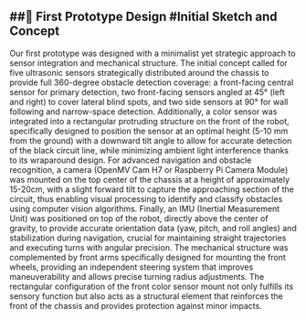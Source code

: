 ##🚀 First Prototype Design
#Initial Sketch and Concept
--------------------------------
Our first prototype was designed with a minimalist yet strategic approach to sensor integration and mechanical structure. 
The initial concept called for five ultrasonic sensors strategically distributed around the chassis to provide full 
360-degree obstacle detection coverage: a front-facing central sensor for primary detection, two front-facing sensors 
angled at 45° (left and right) to cover lateral blind spots, and two side sensors at 90° for wall following and narrow-space 
detection. Additionally, a color sensor was integrated into a rectangular protruding structure on the front of the robot, 
specifically designed to position the sensor at an optimal height (5-10 mm from the ground) with a downward tilt angle to 
allow for accurate detection of the black circuit line, while minimizing ambient light interference thanks to its wraparound 
design. For advanced navigation and obstacle recognition, a camera (OpenMV Cam H7 or Raspberry Pi Camera Module) was mounted 
on the top center of the chassis at a height of approximately 15-20cm, with a slight forward tilt to capture the approaching 
section of the circuit, thus enabling visual processing to identify and classify obstacles using computer vision algorithms. 
Finally, an IMU (Inertial Measurement Unit) was positioned on top of the robot, directly above the center of gravity, to provide 
accurate orientation data (yaw, pitch, and roll angles) and stabilization during navigation, crucial for maintaining straight 
trajectories and executing turns with angular precision. The mechanical structure was complemented by front arms specifically 
designed for mounting the front wheels, providing an independent steering system that improves maneuverability and allows precise 
turning radius adjustments. The rectangular configuration of the front color sensor mount not only fulfills its sensory function 
but also acts as a structural element that reinforces the front of the chassis and provides protection against minor impacts.

